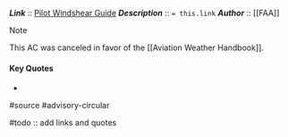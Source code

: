 ***Link***      :: [Pilot Windshear Guide]()
***Description***      :: `= this.link`
***Author*** :: [[FAA]]

> [!note]
> This AC was canceled in favor of the [[Aviation Weather Handbook]].

#### Key Quotes
* 

#source #advisory-circular 

#todo :: add links and quotes